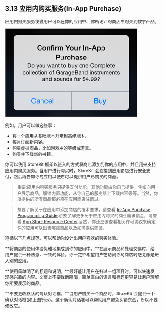 ## 3.13 应用内购买服务(In-App Purchase)
应用内购买服务使得用户可以在你的应用中、你所设计的商店中购买到数字产品。

![](images/2.png)

例如，用户可以做这些事：

- 将一个应用从基础版本升级到高级版本。
- 每月订阅新内容。
- 购买虚拟商品，比如游戏中的等级或道具。
- 购买并下载新的书籍。

你可以使用 StoreKit 框架以嵌入的方式将商店添加到你的应用中，并且用来支持应用内购买服务。当用户进行购买时，StoreKit 会连接到应用商店进行安全支付，然后再告知你的应用以便它可以提供用户已购买的商品。

>重要:应用内购买服务只提供支付功能，其他功能由你自己提供，例如向用户展示商品，解锁内置功能，从你自己的服务器上下载内容等等。当然，你所提供的所有商品都必须在应用商店注册过。

>想要了解关于在应用中添加商店的技术要求，请查看 [In-App Purchase Programming Guide](https://developer.apple.com/library/ios/documentation/NetworkingInternet/Conceptual/StoreKitGuide/Introduction.html#//apple_ref/doc/uid/TP40008267).想要了解更多关于应用内购买的商业需求信息，请查看 [App Store Resource Center](http://developer.apple.com/appstore/).当然，你还应该查看相关许可协议来确定你的应用可以出售哪些商品以及如何提供商品。

遵循以下几点规范，可以帮助你设计出用户喜欢的购买体验。

**将商店的使用体验优雅地集成到你的应用中。**在展示商品和处理交易时，给用户提供一种熟悉、一致的体验。你一定不希望用户在访问你的商店时感觉像是进入别的应用。

**使用简单明了的标题和说明。**最好能让用户在扫过一组项目时，可以快速发现感兴趣的内容。文案上不要截断隐晦，简单直白的语言和标题更容易让用户理解你所要展示的商品。

**不要更改默认的确认对话框。**当用户购买一个商品时，StoreKit 会提供一个确认对话框(如上图所示)。这个确认对话框可以帮助用户避免买错东西，所以不要修改它。